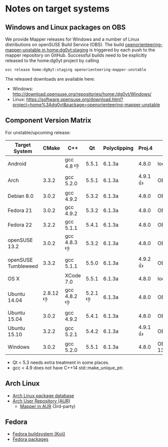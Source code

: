 # Notes on target systems

## Windows and Linux packages on OBS

We provide Mapper releases for Windows and a number of Linux distributions on openSUSE Build Service (OBS). The build [openorienteering-mapper-unstable in home:dg0yt:staging](https://build.opensuse.org/package/show/home:dg0yt:staging/openorienteering-mapper-unstable) is triggered by each push to the mapper repository on GitHub. Successful builds need to be explicitly released to the home:dg0yt project by calling

```
osc release home:dg0yt:staging openorienteering-mapper-unstable
```

The released downloads are available here:
- Windows: http://download.opensuse.org/repositories/home:/dg0yt/Windows/
- Linux:   https://software.opensuse.org/download.html?project=home%3Adg0yt&package=openorienteering-mapper-unstable


## Component Version Matrix

For unstable/upcoming release:

Target System | CMake       | C++         | Qt          | Polyclipping | Proj.4      | Remark
--------------|-------------|-------------|-------------|--------------|-------------|-------------
Android       |             | gcc 4.8 :-1: | 5.5.1       | 6.1.3a       | 4.8.0       | local build
Arch          | 3.3.2       | gcc 5.2.0   | 5.5.1       | 6.1.3a       | 4.9.1 :+1:  | OBS
Debian 8.0    | 3.0.2       | gcc 4.9.2   | 5.3.2       | 6.1.3a       | 4.8.0       | OBS
Fedora 21     | 3.0.2       | gcc 4.9.2   | 5.3.2       | 6.1.3a       | 4.8.0       | OBS
Fedora 22     | 3.2.2       | gcc 5.1.1   | 5.4.1       | 6.1.3a       | 4.8.0       | OBS
openSUSE 13.2 | 3.0.2       | gcc 4.8.3 :-1: | 5.3.2       | 6.1.3a       | 4.8.0       | OBS
openSUSE Tumbleweed | 3.3.2 | gcc 5.1.1   | 5.5.0       | 6.1.3a       | 4.9.2 :+1:  | OBS
OS X          |             | XCode 7.0   | 5.5.1       | 6.1.3a       | 4.8.0       | local build
Ubuntu 14.04  | 2.8.12 :-1: | gcc 4.8.2 :-1: | 5.2.1 :-1:  | 6.1.3a       | 4.8.0       | OBS
Ubuntu 15.04  | 3.0.2       | gcc 4.9.2   | 5.4.1       | 6.1.3a       | 4.8.0       | OBS
Ubuntu 15.10  | 3.2.2       | gcc 5.2.1   | 5.4.2       | 6.1.3a       | 4.9.1 :+1:  | OBS
Windows       | 3.0.2       | gcc 5.2.0   | 5.5.1       | 6.1.3a       | 4.8.0       | OBS/openSUSE 13.2

* Qt < 5.3 needs extra treatment in some places.
* gcc < 4.9 does not have C++14 std::make_unique_ptr.

## Arch Linux

- [Arch Linux package database](https://www.archlinux.org/packages/)
- [Arch User Repository (AUR)](https://aur.archlinux.org/packages/)
  - [Mapper in AUR](https://aur.archlinux.org/packages/?K=openorienteering) (3rd-party)


## Fedora

- [Fedora buildsystem (Koji)](http://koji.fedoraproject.org/koji/index)
- [Fedora packages](https://apps.fedoraproject.org/packages/)

